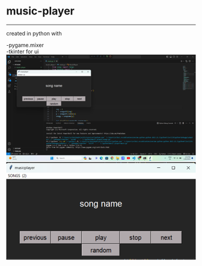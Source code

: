 <h1>music-player</h1>
<hr>
<p>created in python with<p>
-pygame.mixer<br>
-tkinter for ui<br>
<img src=images/1.png>
<img src=images/2.png>
